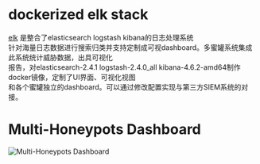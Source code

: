 # dockerized elk stack


[elk](http://www.elasticsearch.org/overview/) 是整合了elasticsearch logstash kibana的日志处理系统<br>
针对海量日志数据进行搜索归类并支持定制成可视dashboard。多蜜罐系统集成此系统统计威胁数据，出具可视化<br>
报告，对elasticsearch-2.4.1 logstash-2.4.0_all kibana-4.6.2-amd64制作docker镜像，定制了UI界面、可视化视图<br>
和各个蜜罐独立的dashboard。可以通过修改配置实现与第三方SIEM系统的对接。<br>
# Multi-Honeypots Dashboard

![Multi-Honeypots Dashboard](https://raw.githubusercontent.com/dtag-dev-sec/elk/master/doc/dashboard.png)
